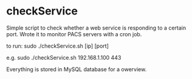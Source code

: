 # checkService

Simple script to check whether a web service is responding to a certain port. Wrote it to monitor PACS servers with a cron job.

to run:
      sudo ./checkService.sh [ip] [port]

e.g. sudo ./checkService.sh 192.168.1.100 443
          
Everything is stored in MySQL database for a owerview. 
